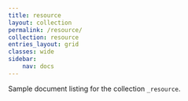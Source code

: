 ```yaml
---
title: resource
layout: collection
permalink: /resource/
collection: resource
entries_layout: grid
classes: wide
sidebar:
    nav: docs
---
```


Sample document listing for the collection `_resource`.
